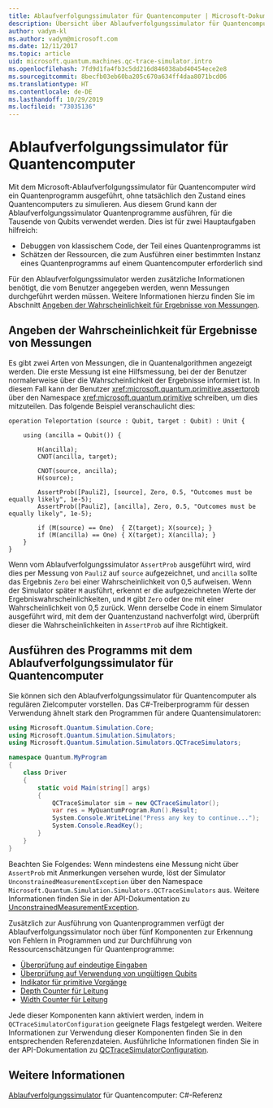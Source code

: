 ```yaml
---
title: Ablaufverfolgungssimulator für Quantencomputer | Microsoft-Dokumentation
description: Übersicht über Ablaufverfolgungssimulator für Quantencomputer
author: vadym-kl
ms.author: vadym@microsoft.com
ms.date: 12/11/2017
ms.topic: article
uid: microsoft.quantum.machines.qc-trace-simulator.intro
ms.openlocfilehash: 7fd9d1fa4fb3c5dd216d846038abd40454ece2e8
ms.sourcegitcommit: 8becfb03eb60ba205c670a634ff4daa8071bcd06
ms.translationtype: HT
ms.contentlocale: de-DE
ms.lasthandoff: 10/29/2019
ms.locfileid: "73035136"
---
```

# <a name="quantum-trace-simulator"></a>Ablaufverfolgungssimulator für Quantencomputer

Mit dem Microsoft-Ablaufverfolgungssimulator für Quantencomputer wird ein Quantenprogramm ausgeführt, ohne tatsächlich den Zustand eines Quantencomputers zu simulieren.  Aus diesem Grund kann der Ablaufverfolgungssimulator Quantenprogramme ausführen, für die Tausende von Qubits verwendet werden.  Dies ist für zwei Hauptaufgaben hilfreich: 

* Debuggen von klassischem Code, der Teil eines Quantenprogramms ist 
* Schätzen der Ressourcen, die zum Ausführen einer bestimmten Instanz eines Quantenprogramms auf einem Quantencomputer erforderlich sind

Für den Ablaufverfolgungssimulator werden zusätzliche Informationen benötigt, die vom Benutzer angegeben werden, wenn Messungen durchgeführt werden müssen. Weitere Informationen hierzu finden Sie im Abschnitt [Angeben der Wahrscheinlichkeit für Ergebnisse von Messungen](#providing-the-probability-of-measurement-outcomes). 

## <a name="providing-the-probability-of-measurement-outcomes"></a>Angeben der Wahrscheinlichkeit für Ergebnisse von Messungen

Es gibt zwei Arten von Messungen, die in Quantenalgorithmen angezeigt werden. Die erste Messung ist eine Hilfsmessung, bei der der Benutzer normalerweise über die Wahrscheinlichkeit der Ergebnisse informiert ist. In diesem Fall kann der Benutzer <xref:microsoft.quantum.primitive.assertprob> über den Namespace <xref:microsoft.quantum.primitive> schreiben, um dies mitzuteilen. Das folgende Beispiel veranschaulicht dies:

```qsharp
operation Teleportation (source : Qubit, target : Qubit) : Unit {

    using (ancilla = Qubit()) {

        H(ancilla);
        CNOT(ancilla, target);

        CNOT(source, ancilla);
        H(source);

        AssertProb([PauliZ], [source], Zero, 0.5, "Outcomes must be equally likely", 1e-5);
        AssertProb([PauliZ], [ancilla], Zero, 0.5, "Outcomes must be equally likely", 1e-5);

        if (M(source) == One)  { Z(target); X(source); }
        if (M(ancilla) == One) { X(target); X(ancilla); }
    }
}
```

Wenn vom Ablaufverfolgungssimulator `AssertProb` ausgeführt wird, wird dies per Messung von `PauliZ` auf `source` aufgezeichnet, und `ancilla` sollte das Ergebnis `Zero` bei einer Wahrscheinlichkeit von 0,5 aufweisen. Wenn der Simulator später `M` ausführt, erkennt er die aufgezeichneten Werte der Ergebniswahrscheinlichkeiten, und `M` gibt `Zero` oder `One` mit einer Wahrscheinlichkeit von 0,5 zurück. Wenn derselbe Code in einem Simulator ausgeführt wird, mit dem der Quantenzustand nachverfolgt wird, überprüft dieser die Wahrscheinlichkeiten in `AssertProb` auf ihre Richtigkeit.

## <a name="running-your-program-with-the-quantum-computer-trace-simulator"></a>Ausführen des Programms mit dem Ablaufverfolgungssimulator für Quantencomputer 

Sie können sich den Ablaufverfolgungssimulator für Quantencomputer als regulären Zielcomputer vorstellen. Das C#-Treiberprogramm für dessen Verwendung ähnelt stark den Programmen für andere Quantensimulatoren: 

```csharp
using Microsoft.Quantum.Simulation.Core;
using Microsoft.Quantum.Simulation.Simulators;
using Microsoft.Quantum.Simulation.Simulators.QCTraceSimulators;

namespace Quantum.MyProgram
{
    class Driver
    {
        static void Main(string[] args)
        {
            QCTraceSimulator sim = new QCTraceSimulator();
            var res = MyQuantumProgram.Run().Result;
            System.Console.WriteLine("Press any key to continue...");
            System.Console.ReadKey();
        }
    }
}
```

Beachten Sie Folgendes: Wenn mindestens eine Messung nicht über `AssertProb` mit Anmerkungen versehen wurde, löst der Simulator `UnconstrainedMeasurementException` über den Namespace `Microsoft.Quantum.Simulation.Simulators.QCTraceSimulators` aus. Weitere Informationen finden Sie in der API-Dokumentation zu [UnconstrainedMeasurementException](xref:Microsoft.Quantum.Simulation.Simulators.QCTraceSimulators.UnconstrainedMeasurementException).

Zusätzlich zur Ausführung von Quantenprogrammen verfügt der Ablaufverfolgungssimulator noch über fünf Komponenten zur Erkennung von Fehlern in Programmen und zur Durchführung von Ressourcenschätzungen für Quantenprogramme: 

* [Überprüfung auf eindeutige Eingaben](xref:microsoft.quantum.machines.qc-trace-simulator.distinct-inputs)
* [Überprüfung auf Verwendung von ungültigen Qubits](xref:microsoft.quantum.machines.qc-trace-simulator.invalidated-qubits)
* [Indikator für primitive Vorgänge](xref:microsoft.quantum.machines.qc-trace-simulator.primitive-counter)
* [Depth Counter für Leitung](xref:microsoft.quantum.machines.qc-trace-simulator.depth-counter)
* [Width Counter für Leitung](xref:microsoft.quantum.machines.qc-trace-simulator.width-counter)

Jede dieser Komponenten kann aktiviert werden, indem in `QCTraceSimulatorConfiguration` geeignete Flags festgelegt werden. Weitere Informationen zur Verwendung dieser Komponenten finden Sie in den entsprechenden Referenzdateien. Ausführliche Informationen finden Sie in der API-Dokumentation zu [QCTraceSimulatorConfiguration](https://docs.microsoft.com/dotnet/api/Microsoft.Quantum.Simulation.Simulators.QCTraceSimulators.QCTraceSimulatorConfiguration).

## <a name="see-also"></a>Weitere Informationen
[Ablaufverfolgungssimulator](xref:Microsoft.Quantum.Simulation.Simulators.QCTraceSimulators.QCTraceSimulator) für Quantencomputer: C#-Referenz 

